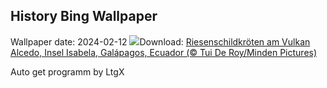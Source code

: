 ## History Bing Wallpaper
Wallpaper date: 2024-02-12
![](https://www.bing.com/th?id=OHR.GiantTortoise_DE-DE4591798432_UHD.jpg&w=1000)Download: [Riesenschildkröten am Vulkan Alcedo, Insel Isabela, Galápagos, Ecuador (© Tui De Roy/Minden Pictures)](https://www.bing.com/th?id=OHR.GiantTortoise_DE-DE4591798432_UHD.jpg)

Auto get programm by LtgX
